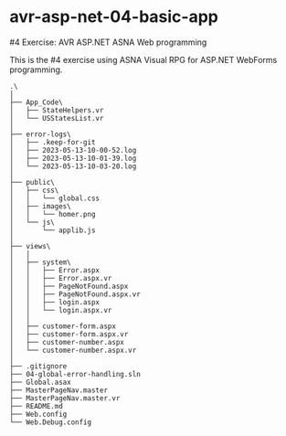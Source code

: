 # avr-asp-net-04-basic-app

#4 Exercise: AVR ASP.NET ASNA Web programming

This is the #4 exercise using ASNA Visual RPG for ASP.NET WebForms programming. 

```
.\
│
├── App_Code\
│   ├── StateHelpers.vr
│   └── USStatesList.vr
│
├── error-logs\
│   ├── .keep-for-git
│   ├── 2023-05-13-10-00-52.log
│   ├── 2023-05-13-10-01-39.log
│   └── 2023-05-13-10-03-20.log
│
├── public\
│   ├── css\
│   │   └── global.css
│   ├── images\
│   │   └── homer.png
│   └── js\
│       └── applib.js
│
├── views\
│   │
│   ├── system\
│   │   ├── Error.aspx
│   │   ├── Error.aspx.vr
│   │   ├── PageNotFound.aspx
│   │   ├── PageNotFound.aspx.vr
│   │   ├── login.aspx
│   │   └── login.aspx.vr
│   │
│   ├── customer-form.aspx
│   ├── customer-form.aspx.vr
│   ├── customer-number.aspx
│   └── customer-number.aspx.vr
│
├── .gitignore
├── 04-global-error-handling.sln
├── Global.asax
├── MasterPageNav.master
├── MasterPageNav.master.vr
├── README.md
├── Web.config
└── Web.Debug.config
```
